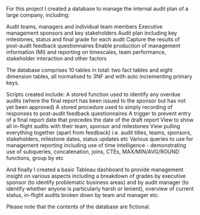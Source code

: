 For this project I created a database to manage the internal audit plan of a large company, including:

Audit teams, managers and individual team members 
Executive management sponsors and key stakeholders 
Audit plan including key milestones, status and final grade for each audit 
Capture the results of post-audit feedback questionnaires
Enable production of management information (MI) and reporting on timescales, team performance, stakeholder interaction and other factors

The database comprises 10 tables in total: two fact tables and eight dimension tables, all normalised to 3NF and with auto incrementing primary keys. 

Scripts created include: 
A stored function used to identify any overdue audits (where the final report has been issued to the sponsor but has not yet been approved)
A stored procedure used to simply recording of responses to post-audit feedback questionnaires 
A trigger to prevent entry of a final report date that precedes the date of the draft report
View to show all in-flight audits with their team, sponsor and milestones
View pulling everything together (apart from feedback) i.e. audit titles, teams, sponsors, stakeholders, milestone dates, status updates etc 
Various queries to use for management reporting including use of time intelligence - demonstrating use of subqueries, concatenation, joins, CTEs, MAX/MIN/AVG/ROUND functions, group by etc 

And finally I created a basic Tableau dashboard to provide management insight on various aspects including a breakdown of grades by executive sponsor (to identify problematic business areas) and by audit manager (to identify whether anyone is particularly harsh or lenient), overview of current status, in-flight audits broken down by team and manager etc. 

Please note that the contents of the database are fictional. 

